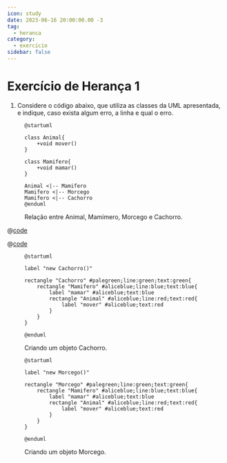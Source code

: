 ```yaml
---
icon: study
date: 2023-06-16 20:00:00.00 -3
tag:
  - heranca
category:
  - exercicio
sidebar: false
---
```


# Exercício de Herança 1

1. Considere o código abaixo, que utiliza as classes da UML apresentada, e indique, caso exista algum erro, a linha e qual o erro.

<figure>

```plantuml
@startuml

class Animal{
    +void mover()
}

class Mamifero{
    +void mamar()
}

Animal <|-- Mamifero
Mamifero <|-- Morcego
Mamifero <|-- Cachorro
@enduml
```

<figcaption>Relação entre Animal, Mamímero, Morcego e Cachorro.</figcaption>
</figure>


@[code](./code/code1.java)

@[code](./code/code2.java)


<figure>

```plantuml
@startuml 

label "new Cachorro()"

rectangle "Cachorro" #palegreen;line:green;text:green{
    rectangle "Mamifero" #aliceblue;line:blue;text:blue{
        label "mamar" #aliceblue;text:blue   
        rectangle "Animal" #aliceblue;line:red;text:red{
            label "mover" #aliceblue;text:red   
        }
    }
} 

@enduml
```

<figcaption>Criando um objeto Cachorro.</figcaption>
</figure>

<figure>

```plantuml
@startuml 

label "new Morcego()"

rectangle "Morcego" #palegreen;line:green;text:green{
    rectangle "Mamifero" #aliceblue;line:blue;text:blue{
        label "mamar" #aliceblue;text:blue   
        rectangle "Animal" #aliceblue;line:red;text:red{
            label "mover" #aliceblue;text:red   
        }
    }
} 

@enduml
```

<figcaption>Criando um objeto Morcego.</figcaption>
</figure>

